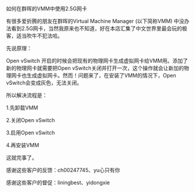 如何在群晖的VMM中使用2.5G网卡

有很多爱折腾的朋友在群晖的Virtual Machine Manager (以下简称VMM) 中没办法看到2.5G网卡，当然我原来也不知道，好在本店汇集了中文世界里最会玩的极客，适当吹牛不犯法哈。

先说原理：

Open vSwitch 开启的时候会把现有的物理网卡生成虚拟网卡给VMM用。添加了新的物理网卡就需要把Open vSwitch关闭并打开一次，这个操作就会让新加的物理网卡也生成虚拟网卡。然而！问题来了，在安装了VMM的情况下，Open vSwitch会变成灰色，无法关闭。

所以解决流程是：

1.先卸载VMM

2.关闭Open vSwitch

3.启用Open vSwitch

4.再安装VMM

这就完事了。



感谢这些客户的反馈：ch00247745、yu心只有你

感谢这些客户的督促：liningbest、yidongxie

